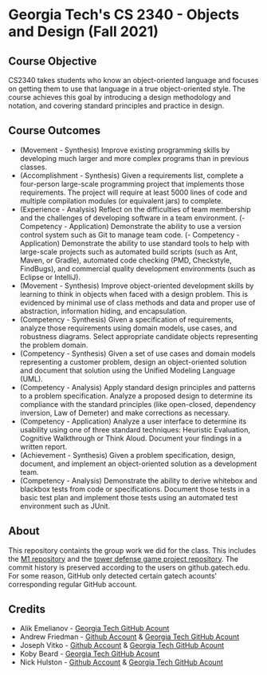 # Georgia Tech's CS 2340 - Objects and Design (Fall 2021)
## Course Objective
CS2340 takes students who know an object-oriented language and focuses on getting them to use that language in a true object-oriented style.  The course achieves this goal by introducing a design methodology and notation, and covering standard principles and practice in design.
## Course Outcomes
- (Movement - Synthesis) Improve existing programming skills by developing much larger and more complex programs than in previous classes.
- (Accomplishment - Synthesis) Given a requirements list, complete a four-person large-scale programming project that implements those requirements. The project will require at least 5000 lines of code and multiple compilation modules (or equivalent jars) to complete.
- (Experience - Analysis) Reflect on the difficulties of team membership and the challenges of developing software in a team environment.
(- Competency - Application) Demonstrate the ability to use a version control system such as Git to manage team code.
(- Competency - Application) Demonstrate the ability to use standard tools to help with large-scale projects such as automated build scripts (such as Ant, Maven, or Gradle), automated code checking (PMD, Checkstyle, FindBugs), and commercial quality development environments (such as Eclipse or IntelliJ).
- (Movement - Synthesis) Improve object-oriented development skills by learning to think in objects when faced with a design problem. This is evidenced by minimal use of class methods and data and proper use of abstraction, information hiding, and encapsulation.
- (Competency - Synthesis) Given a specification of requirements, analyze those requirements using domain models, use cases, and robustness diagrams. Select appropriate candidate objects representing the problem domain.
- (Competency - Synthesis) Given a set of use cases and domain models representing a customer problem, design an object-oriented solution and document that solution using the Unified Modeling Language (UML).
- (Competency - Analysis) Apply standard design principles and patterns to a problem specification. Analyze a proposed design to determine its compliance with the standard principles (like open-closed, dependency inversion, Law of Demeter) and make corrections as necessary.
- (Competency - Application) Analyze a user interface to determine its usability using one of three standard techniques: Heuristic Evaluation, Cognitive Walkthrough or Think Aloud.  Document your findings in a written report.
- (Achievement - Synthesis) Given a problem specification, design, document, and implement an object-oriented solution as a development team.
- (Competency - Analysis) Demonstrate the ability to derive whitebox and blackbox tests from code or specifications. Document those tests in a basic test plan and implement those tests using an automated test environment such as JUnit.
## About
This repository containts the group work we did for the class. This includes the [M1 repository](https://github.gatech.edu/afriedman38/CS_2340_M1) and the [tower defense game project repository](https://github.gatech.edu/afriedman38/Tower_Defense). The commit history is preserved according to the users on github.gatech.edu. For some reason, GitHub only detected certain gatech acounts' corresponding regular GitHub account.
## Credits
- Alik Emelianov - [Georgia Tech GitHub Acount](https://github.gatech.edu/aemelianov8)
- Andrew Friedman - [Github Account](https://github.com/Fried-man) & [Georgia Tech GitHub Acount](https://github.gatech.edu/afriedman38)
- Joseph Vitko - [Github Account](https://github.com/JosephVitko) & [Georgia Tech GitHub Acount](https://github.gatech.edu/jvitko3)
- Koby Beard - [Georgia Tech GitHub Acount](https://github.gatech.edu/kbeard8)
- Nick Hulston - [Github Account](https://github.com/nhulston) & [Georgia Tech GitHub Acount](https://github.gatech.edu/nhulston3)
